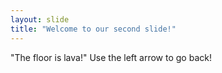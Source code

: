 ```yaml
---
layout: slide
title: "Welcome to our second slide!"
---
```

"The floor is lava!"
Use the left arrow to go back!
